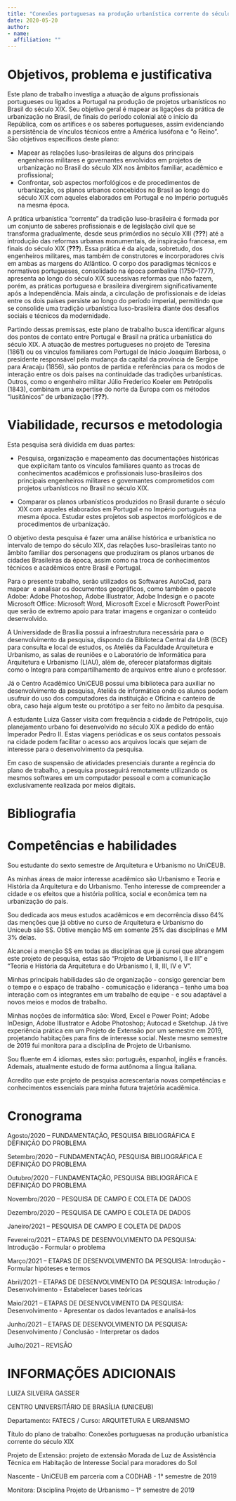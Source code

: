 ```yaml
---
title: "Conexões portuguesas na produção urbanística corrente do século XIX"
date: 2020-05-20
author:
- name: 
  affiliation: ""
---
```


# Objetivos, problema e justificativa

Este plano de trabalho investiga a atuação de alguns profissionais
portugueses ou ligados a Portugal na produção de projetos urbanísticos
no Brasil do século XIX. Seu objetivo geral é mapear as ligações da
prática de urbanização no Brasil, de finais do período colonial até o
início da República, com os artífices e os saberes portugueses, assim
evidenciando a persistência de vínculos técnicos entre a América
lusófona e “o Reino”. São objetivos específicos deste plano:

  - Mapear as relações luso-brasileiras de alguns dos principais
    engenheiros militares e governantes envolvidos em projetos de
    urbanização no Brasil do século XIX nos âmbitos familiar, acadêmico
    e profissional;
  - Confrontar, sob aspectos morfológicos e de procedimentos de
    urbanização, os planos urbanos concebidos no Brasil ao longo do
    século XIX com aqueles elaborados em Portugal e no Império
    português na mesma época.

A prática urbanística “corrente” da tradição luso-brasileira é formada
por um conjunto de saberes profissionais e de legislação civil que se
transforma gradualmente, desde seus primórdios no século XIII
(<span class="citeproc-not-found" data-reference-id="trindade:2013urbanismo">**???**</span>)
até a introdução das reformas urbanas monumentais, de inspiração
francesa, em finais do século XIX
(<span class="citeproc-not-found" data-reference-id="pereira:1998reforma">**???**</span>).
Essa prática é da alçada, sobretudo, dos engenheiros militares, mas
também de construtores e incorporadores civis em ambas as margens do
Atlântico. O corpo dos paradigmas técnicos e normativos portugueses,
consolidado na época pombalina (1750–1777), apresenta ao longo do século
XIX sucessivas reformas que não fazem, porém, as práticas portuguesa e
brasileira divergirem significativamente após a Independência. Mais
ainda, a circulação de profissionais e de ideias entre os dois países
persiste ao longo do período imperial, permitindo que se consolide uma
tradição urbanística luso-brasileira diante dos desafios sociais e
técnicos da modernidade.

Partindo dessas premissas, este plano de trabalho busca identificar
alguns dos pontos de contato entre Portugal e Brasil na prática
urbanística do século XIX. A atuação de mestres portugueses no projeto
de Teresina (1861) ou os vínculos familiares com Portugal de Inácio
Joaquim Barbosa, o presidente responsável pela mudança da capital da
província de Sergipe para Aracaju (1856), são pontos de partida e
referências para os modos de interação entre os dois países na
continuidade das tradições urbanísticas. Outros, como o engenheiro
militar Júlio Frederico Koeler em Petrópolis (1843), combinam uma
expertise do norte da Europa com os métodos “lusitânicos” de urbanização
(<span class="citeproc-not-found" data-reference-id="carmona:2017morfologia">**???**</span>).

# Viabilidade, recursos e metodologia

Esta pesquisa será dividida em duas partes:

  - Pesquisa, organização e mapeamento das documentações históricas que
    explicitam tanto os vínculos familiares quanto as trocas de
    conhecimentos acadêmicos e profissionais luso-brasileiros dos
    principais engenheiros militares e governantes comprometidos com
    projetos urbanísticos no Brasil no século XIX.

  - Comparar os planos urbanísticos produzidos no Brasil durante o
    século XIX com aqueles elaborados em Portugal e no Império
    português na mesma época. Estudar estes projetos sob aspectos
    morfológicos e de procedimentos de urbanização.

O objetivo desta pesquisa é fazer uma análise histórica e urbanística no
intervalo de tempo do século XIX, das relações luso-brasileiras tanto no
âmbito familiar dos personagens que produziram os planos urbanos de
cidades Brasileiras da época, assim como na troca de conhecimentos
técnicos e acadêmicos entre Brasil e Portugal.

Para o presente trabalho, serão utilizados os Softwares AutoCad, para
mapear  e analisar os documentos geográficos, como também o pacote
Adobe: Adobe Photoshop, Adobe Illustrator, Adobe Indesign e o pacote
Microsoft Office: Microsoft Word, Microsoft Excel e Microsoft PowerPoint
que serão de extremo apoio para tratar imagens e organizar o conteúdo
desenvolvido.

A Universidade de Brasília possui a infraestrutura necessária para o
desenvolvimento da pesquisa, dispondo da Biblioteca Central da UnB (BCE)
para consulta e local de estudos, os Ateliês da Faculdade Arquitetura e
Urbanismo, as salas de reuniões e o Laboratório de Informática para
Arquitetura e Urbanismo (LIAU), além de, oferecer plataformas digitais
como o Integra para compartilhamento de arquivos entre aluno e
professor.

Já o Centro Acadêmico UniCEUB possui uma biblioteca para auxiliar no
desenvolvimento da pesquisa, Ateliês de informática onde os alunos podem
usufruir do uso dos computadores da instituição e Oficina e canteiro de
obra, caso haja algum teste ou protótipo a ser feito no âmbito da
pesquisa.

A estudante Luiza Gasser visita com frequência a cidade de Petrópolis,
cujo planejamento urbano foi desenvolvido no século XIX a pedido do
então Imperador Pedro II. Estas viagens periódicas e os seus contatos
pessoais na cidade podem facilitar o acesso aos arquivos locais que
sejam de interesse para o desenvolvimento da pesquisa.

Em caso de suspensão de atividades presenciais durante a regência do
plano de trabalho, a pesquisa prosseguirá remotamente utilizando os
mesmos softwares em um computador pessoal e com a comunicação
exclusivamente realizada por meios digitais.

# Bibliografia

<div id="refs">

</div>

# Competências e habilidades

Sou estudante do sexto semestre de Arquitetura e Urbanismo no UniCEUB.

As minhas áreas de maior interesse acadêmico são Urbanismo e Teoria e
História da Arquitetura e do Urbanismo. Tenho interesse de compreender a
cidade e os efeitos que a história política, social e econômica tem na
urbanização do país.

Sou dedicada aos meus estudos acadêmicos e em decorrência disso 64% das
menções que já obtive no curso de Arquitetura e Urbanismo do Uniceub são
SS. Obtive menção MS em somente 25% das disciplinas e MM 3% delas.

Alcancei a menção SS em todas as disciplinas que já cursei que abrangem
este projeto de pesquisa, estas são “Projeto de Urbanismo I, II e III” e
“Teoria e História da Arquitetura e do Urbanismo I, II, III, IV e V”.

Minhas principais habilidades são de organização - consigo gerenciar bem
o tempo e o espaço de trabalho - comunicação e liderança – tenho uma boa
interação com os integrantes em um trabalho de equipe - e sou adaptável
a novos meios e modos de trabalho.

Minhas noções de informática são: Word, Excel e Power Point; Adobe
InDesign, Adobe Illustrator e Adobe Photoshop; Autocad e Sketchup. Já
tive experiência prática em um Projeto de Extensão por um semestre em
2019, projetando habitações para fins de interesse social. Neste mesmo
semestre de 2019 fui monitora para a disciplina de Projeto de Urbanismo.

Sou fluente em 4 idiomas, estes são: português, espanhol, inglês e
francês. Ademais, atualmente estudo de forma autônoma a língua
italiana.

Acredito que este projeto de pesquisa acrescentaria novas competências e
conhecimentos essenciais para minha futura trajetória acadêmica.

# Cronograma

Agosto/2020 – FUNDAMENTAÇÃO, PESQUISA BIBLIOGRÁFICA E DEFINIÇÃO DO
PROBLEMA

Setembro/2020 – FUNDAMENTAÇÃO, PESQUISA BIBLIOGRÁFICA E DEFINIÇÃO DO
PROBLEMA

Outubro/2020 – FUNDAMENTAÇÃO, PESQUISA BIBLIOGRÁFICA E DEFINIÇÃO DO
PROBLEMA

Novembro/2020 – PESQUISA DE CAMPO E COLETA DE DADOS

Dezembro/2020 – PESQUISA DE CAMPO E COLETA DE DADOS

Janeiro/2021 – PESQUISA DE CAMPO E COLETA DE DADOS

Fevereiro/2021 – ETAPAS DE DESENVOLVIMENTO DA PESQUISA: Introdução -
Formular o problema

Março/2021 – ETAPAS DE DESENVOLVIMENTO DA PESQUISA: Introdução -
Formular hipóteses e termos

Abril/2021 – ETAPAS DE DESENVOLVIMENTO DA PESQUISA: Introdução /
Desenvolvimento - Estabelecer bases teóricas

Maio/2021 – ETAPAS DE DESENVOLVIMENTO DA PESQUISA: Desenvolvimento -
Apresentar os dados levantados e analisá-los

Junho/2021 – ETAPAS DE DESENVOLVIMENTO DA PESQUISA: Desenvolvimento /
Conclusão - Interpretar os dados

Julho/2021 – REVISÃO

# INFORMAÇÕES ADICIONAIS

LUIZA SILVEIRA GASSER

CENTRO UNIVERSITÁRIO DE BRASÍLIA (UNICEUB)

Departamento: FATECS / Curso: ARQUITETURA E URBANISMO

Título do plano de trabalho: Conexões portuguesas na produção
urbanística corrente do século XIX

Projeto de Extensão: projeto de extensão Morada de Luz de Assistência
Técnica em Habitação de Interesse Social para moradores do Sol

Nascente - UniCEUB em parceria com a CODHAB - 1° semestre de 2019

Monitora: Disciplina Projeto de Urbanismo – 1° semestre de 2019

